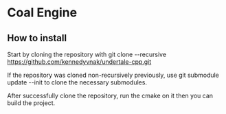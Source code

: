 # Coal Engine

## How to install

Start by cloning the repository with git clone --recursive <https://github.com/kennedyvnak/undertale-cpp.git>

If the repository was cloned non-recursively previously, use git submodule update --init to clone the necessary submodules.

After successfully clone the repository, run the cmake on it then you can build the project.
